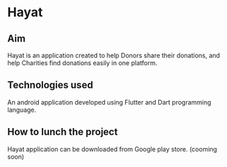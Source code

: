 # Hayat
## Aim

Hayat is an application created to help Donors share their donations, and help Charities find donations easily in one platform. 

## Technologies used

An android application developed using Flutter and Dart programming language.

## How to lunch the project

Hayat application can be downloaded from Google play store. (cooming soon)
